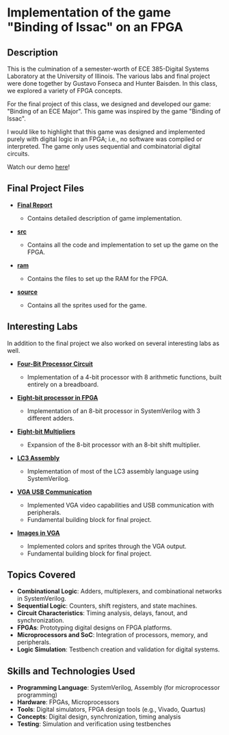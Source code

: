 # Implementation of the game "Binding of Issac" on an FPGA

## Description
This is the culmination of a semester-worth of ECE 385-Digital Systems Laboratory at the University of Illinois. The various labs and final project were done together by Gustavo Fonseca and Hunter Baisden. In this class, we explored a variety of FPGA concepts. 

For the final project of this class, we designed and developed our game: "Binding of an ECE Major". This game was inspired by the game "Binding of Issac".

I would like to highlight that this game was designed and implemented purely with digital logic in an FPGA; i.e., no software was compiled or interpreted. The game only uses sequential and combinatorial digital circuits. 

Watch our demo [here](https://youtu.be/i_g9_j7QDNE)!

## Final Project Files

- **[Final Report](./Binding_of_ECE_game_files/Binding%20of%20ECE%20Final%20Report.pdf)**
  - Contains detailed description of game implementation.

- **[src](./Binding_of_ECE_game_files/src)**
  - Contains all the code and implementation to set up the game on the FPGA.

 - **[ram](./Binding_of_ECE_game_files/ram)**
   - Contains the files to set up the RAM for the FPGA.

- **[source](./Binding_of_ECE_game_files/source)**
  - Contains all the sprites used for the game. 

## Interesting Labs 

In addition to the final project we also worked on several interesting labs as well.

- **[Four-Bit Processor Circuit](./Four_bit_processor_circuit)**
  - Implementation of a 4-bit processor with 8 arithmetic functions, built entirely on a breadboard.

- **[Eight-bit processor in FPGA](./Eight_bit_processor_fpga)**
  - Implementation of an 8-bit processor in SystemVerilog with 3 different adders.

 - **[Eight-bit Multipliers](./Eight_bit_adders_multipliers)**
   - Expansion of the 8-bit processor with an 8-bit shift multiplier.

- **[LC3 Assembly](./LC3_Assembly)**
  - Implementation of most of the LC3 assembly language using SystemVerilog.
 
- **[VGA USB Communication](./VGA_USB_communication)**
  - Implemented VGA video capabilities and USB communication with peripherals.
  - Fundamental building block for final project.

- **[Images in VGA](./Images_in_VGA)**
  - Implemented colors and sprites through the VGA output.
  - Fundamental building block for final project.

## Topics Covered

- **Combinational Logic**: Adders, multiplexers, and combinational networks in SystemVerilog.
- **Sequential Logic**: Counters, shift registers, and state machines.
- **Circuit Characteristics**: Timing analysis, delays, fanout, and synchronization.
- **FPGAs**: Prototyping digital designs on FPGA platforms.
- **Microprocessors and SoC**: Integration of processors, memory, and peripherals.
- **Logic Simulation**: Testbench creation and validation for digital systems.

## Skills and Technologies Used
- **Programming Language**: SystemVerilog, Assembly (for microprocessor programming)
- **Hardware**: FPGAs, Microprocessors
- **Tools**: Digital simulators, FPGA design tools (e.g., Vivado, Quartus)
- **Concepts**: Digital design, synchronization, timing analysis
- **Testing**: Simulation and verification using testbenches
